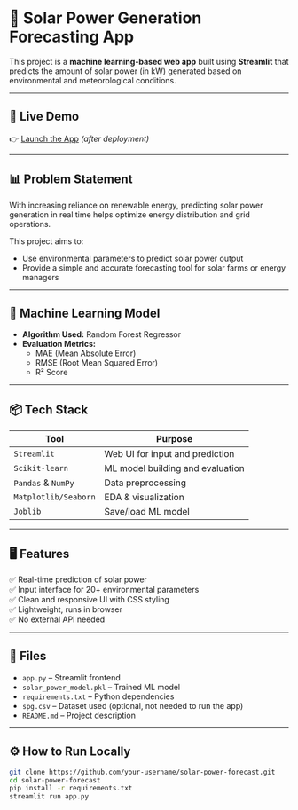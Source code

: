 # 🔆 Solar Power Generation Forecasting App

This project is a **machine learning-based web app** built using **Streamlit** that predicts the amount of solar power (in kW) generated based on environmental and meteorological conditions.

---

## 🚀 Live Demo

👉 [Launch the App](https://your-app-link.streamlit.app) *(after deployment)*

---

## 📊 Problem Statement

With increasing reliance on renewable energy, predicting solar power generation in real time helps optimize energy distribution and grid operations.

This project aims to:
- Use environmental parameters to predict solar power output
- Provide a simple and accurate forecasting tool for solar farms or energy managers

---

## 🧠 Machine Learning Model

- **Algorithm Used:** Random Forest Regressor
- **Evaluation Metrics:**
  - MAE (Mean Absolute Error)
  - RMSE (Root Mean Squared Error)
  - R² Score

---

## 📦 Tech Stack

| Tool | Purpose |
|------|---------|
| `Streamlit` | Web UI for input and prediction |
| `Scikit-learn` | ML model building and evaluation |
| `Pandas` & `NumPy` | Data preprocessing |
| `Matplotlib/Seaborn` | EDA & visualization |
| `Joblib` | Save/load ML model |

---

## 🖥️ Features

✅ Real-time prediction of solar power  
✅ Input interface for 20+ environmental parameters  
✅ Clean and responsive UI with CSS styling  
✅ Lightweight, runs in browser  
✅ No external API needed  

---

## 📁 Files

- `app.py` – Streamlit frontend
- `solar_power_model.pkl` – Trained ML model
- `requirements.txt` – Python dependencies
- `spg.csv` – Dataset used (optional, not needed to run the app)
- `README.md` – Project description

---

## ⚙️ How to Run Locally

```bash
git clone https://github.com/your-username/solar-power-forecast.git
cd solar-power-forecast
pip install -r requirements.txt
streamlit run app.py

